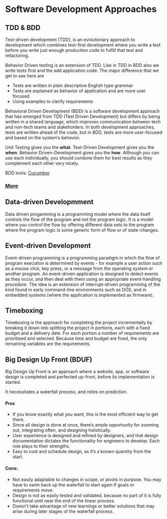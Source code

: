 # Software Development Approaches
## TDD & BDD
Test-driven development (TDD), is an evolutionary approach to development which combines test-first development where you write a test before you write just enough production code to fulfill that test and refactoring.

Behavior Driven testing is an extension of TDD. Like in TDD in BDD also we write tests first and the add application code. The major difference that we get to see here are
* Tests are written in plain descriptive English type grammar
* Tests are explained as behavior of application and are more user focused
* Using examples to clarify requirements

Behavioral Driven Development (BDD) is a software development approach that has emerged from TDD (Test Driven Development) but differs by being written in a shared language, which improves communication between tech and non-tech teams and stakeholders. In both development approaches, tests are written ahead of the code, but in BDD, tests are more user-focused and based on the system’s behavior.

Unit Testing gives you the __what__. Test-Driven Development gives you the __when__. Behavior Driven-Development gives you the __how__. Although you can use each individually, you should combine them for best results as they complement each other very nicely.

BDD tools: [Cucumber](https://cucumber.io/docs/guides/browser-automation/)

### [More](https://www.youtube.com/watch?v=4QFYTQy47yA)

## Data-driven Developmment
Data driven progamming is a programming model where the data itself controls the flow of the program and not the program logic. It is a model where you control the flow by offering different data sets to the program where the program logic is some generic form of flow or of state-changes.

## Event-driven Development
Event-driven programming is a programming paradigm in which the flow of program execution is determined by events - for example a user action such as a mouse click, key press, or a message from the operating system or another program. An event-driven application is designed to detect events as they occur, and then deal with them using an appropriate event-handling procedure. The idea is an extension of interrupt-driven programming of the kind found in early command-line environments such as DOS, and in embedded systems (where the application is implemented as firmware).

## Timeboxing
Timeboxing is the approach for completing the project incrementally by breaking it down into splitting the project in portions, each with a fixed budget and a delivery date. For each portion a number of requirements are prioritised and selected. Because time and budget are fixed, the only remaining variables are the requirements.

## Big Design Up Front (BDUF)
Big Design Up Front is an approach where a website, app, or software design is completed and perfected up-front, before its implementation is started.

It necessitates a waterfall process, and relies on prediction.

#### Pros
* If you know exactly what you want, this is the most efficient way to get there.
* Since all design is done at once, there’s ample opportunity for zooming out, integrating often, and designing holistically.
* User experience is designed and refined by designers, and that design documentation dictates the functionality for engineers to develop. Each role plays to their strengths.
* Easy to cost and schedule design, as it’s a known quantity from the start.

#### Cons:
* Not easily adaptable to changes in scope, or pivots in purpose. You may have to swim back up the waterfall to start again if goals or requirements move.
* Design is not as easily tested and validated, because no part of it is fully functional until near the end of the linear process.
* Doesn’t take advantage of new learnings or better solutions that may arise during later stages of the waterfall process.



